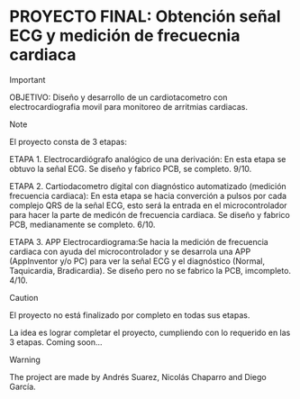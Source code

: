 # PROYECTO FINAL: Obtención señal ECG y medición de frecuecnia cardiaca

> [!IMPORTANT]
> OBJETIVO: Diseño y desarrollo de un cardiotacometro con electrocardiografia movil para monitoreo de arritmias cardiacas.

> [!NOTE]
> El proyecto consta de 3 etapas:
> 
> ETAPA 1. Electrocardiógrafo analógico de una derivación: En esta etapa se obtuvo la señal ECG. Se diseño y fabrico PCB, se completo. 9/10.
> 
> ETAPA 2. Cartiodacometro digital con diagnóstico automatizado (medición frecuencia cardiaca): En esta etapa se hacia converción a pulsos por cada complejo QRS de la señal ECG, esto será la entrada en el microcontrolador para hacer la parte de medicón de frecuencia cardiaca. Se diseño y fabrico PCB, medianamente se completo. 6/10.
> 
> ETAPA 3. APP Electrocardiograma:Se hacia la medición de frecuencia cardiaca con ayuda del microcontrolador y se desarrola una APP (AppInventor y/o PC) para ver la señal ECG y el diagnóstico (Normal, Taquicardia, Bradicardia). Se diseño pero no se fabrico la PCB, imcompleto. 4/10.

> [!CAUTION]
> El proyecto no está finalizado por completo en todas sus etapas.
> 
> La idea es lograr completar el proyecto, cumpliendo con lo requerido en las 3 etapas. Coming soon...

> [!WARNING]
> The project are made by Andrés Suarez, Nicolás Chaparro and Diego García.

